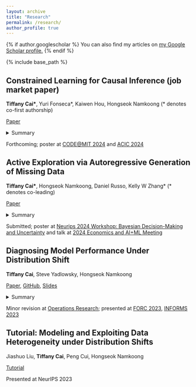 ```yaml
---
layout: archive
title: "Research"
permalink: /research/
author_profile: true
---
```


{% if author.googlescholar %}
  You can also find my articles on <u><a href="{{author.googlescholar}}">my Google Scholar profile</a>.</u>
{% endif %}

{% include base_path %}

## Constrained Learning for Causal Inference (job market paper)
**Tiffany Cai\***, Yuri Fonseca\*, Kaiwen Hou, Hongseok Namkoong (* denotes co-first authorship)

[Paper](http://arxiv.org/abs/2405.09493)

<details>
  <summary>Summary</summary>
In challenging settings with limited overlap between treatment and control, causal estimators with
desirable asymptotic properties require ad hoc adjustments in order to produce stable estimates. In
contrast, simple plug-in estimators produce stable estimates but lack important asymptotic properties.

We propose a new estimation framework based on constrained optimization, that combines the best of
both worlds, and we demonstrate its superior empirical performance across several settings.
Our framework is compatible with modern machine learning, and we include settings with text covariates. 
</details>

Forthcoming; poster at [CODE@MIT
2024](https://ide.mit.edu/events/code24/)
and [ACIC 2024](https://sci-info.org/annual-meeting/)



## Active Exploration via Autoregressive Generation of Missing Data
**Tiffany Cai\***, Hongseok Namkoong, Daniel Russo, Kelly W Zhang\* (* denotes co-leading)


[Paper](https://arxiv.org/abs/2405.19466)

<details>
  <summary>Summary</summary>
We propose a scalable solution to the problem of decision-making under uncertainty in a meta-bandit
setting by using a calibrated generative model to impute a sequence of missing (e.g. future) rewards.

Our proposed method is a principled implementation of Thompson (a.k.a. posterior) sampling.
We prove decision-making performance is controlled by the log loss of the generative model, and we
demonstrate on a news recommendation setting with text covariates.
</details>

Submitted; poster at [Neurips 2024 Workshop: Bayesian Decision-Making and Uncertainty](https://gp-seminar-series.github.io/neurips-2024/)
and talk at [2024 Economics and AI+ML Meeting](https://www.econometricsociety.org/regional-activities/schedule/2024/08/13/2024-ESIFEconomics-and-AIML-Meeting)


## Diagnosing Model Performance Under Distribution Shift
**Tiffany Cai**, Steve Yadlowsky, Hongseok Namkoong

[Paper](https://arxiv.org/abs/2303.02011), [GitHub](https://github.com/namkoong-lab/disde), [Slides](https://docs.google.com/presentation/d/13KIGSJtxpqnEbdkPgGM9Hi-Eqw3hmOt5nigzZ-rkFWk/edit?usp=sharing)

<details>
  <summary>Summary</summary>
When your model performs worse out of distribution, should you use a domain adaptation method, or
do you need to collect more data? If the latter, from where should you collect more data?

We propose a new diagnostic using causal inference methods to attribute changes in performance to
X shifts and Y|X shifts. We demonstrate its utility in settings with tabular and image data.
</details>

Minor revision at [Operations
Research](https://pubsonline.informs.org/journal/opre); presented at [FORC 2023](https://responsiblecomputing.org/forc-2023/), [INFORMS 2023](https://meetings.informs.org/wordpress/phoenix2023/)


## Tutorial: Modeling and Exploiting Data Heterogeneity under Distribution Shifts
Jiashuo Liu, **Tiffany Cai**, Peng Cui, Hongseok Namkoong

[Tutorial](https://neurips.cc/virtual/2023/tutorial/73953)

Presented at NeurIPS 2023
